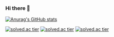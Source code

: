 ### Hi there 👋

[![Anurag's GitHub stats](https://github-readme-stats.vercel.app/api?username=terriyou)](https://github.com/anuraghazra/github-readme-stats)

[![solved.ac tier](http://mazassumnida.wtf/api/generate_badge?boj={terryiou})](https://solved.ac/terryiou)
[![solved.ac tier](http://mazassumnida.wtf/api/v2/generate_badge?boj={terryiou})](https://solved.ac/terryiou)
[![solved.ac tier](http://mazassumnida.wtf/api/mini/generate_badge?boj={terryiou})](https://solved.ac/terryiou)

<!--
**terriyou/terriyou** is a ✨ _special_ ✨ repository because its `README.md` (this file) appears on your GitHub profile.

Here are some ideas to get you started:

- 🔭 I’m currently working on ...
- 🌱 I’m currently learning ...
- 👯 I’m looking to collaborate on ...
- 🤔 I’m looking for help with ...
- 💬 Ask me about ...
- 📫 How to reach me: ...
- 😄 Pronouns: ...
- ⚡ Fun fact: ...
-->
